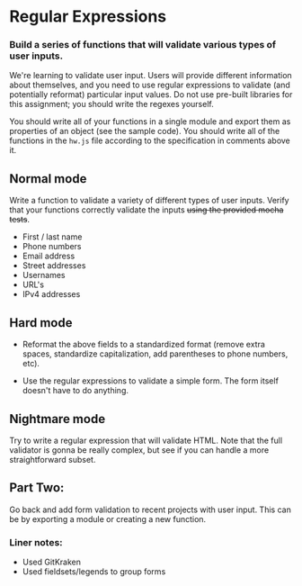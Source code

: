 # Regular Expressions

### Build a series of functions that will validate various types of user inputs.

We're learning to validate user input. Users will provide different information about themselves, and you need to use regular expressions to validate (and potentially reformat) particular input values. Do not use pre-built libraries for this assignment; you should write the regexes yourself.

You should write all of your functions in a single module and export them as properties of an object (see the sample code). You should write all of the functions in the `hw.js` file according to the specification in comments above it.

## Normal mode
Write a function to validate a variety of different types of user inputs. Verify that your functions correctly validate the inputs ~~using the provided mocha tests~~.

* First / last name
* Phone numbers
* Email address
* Street addresses
* Usernames
* URL's
* IPv4 addresses

## Hard mode
* Reformat the above fields to a standardized format (remove extra spaces, standardize capitalization, add parentheses to phone numbers, etc).

* Use the regular expressions to validate a simple form. The form itself doesn't have to do anything.

## Nightmare mode
Try to write a regular expression that will validate HTML. Note that the full validator is gonna be really complex, but see if you can handle a more straightforward subset.

## Part Two:
Go back and add form validation to recent projects with user input. This can be by exporting a module or creating a new function.

### Liner notes:
* Used GitKraken
* Used fieldsets/legends to group forms